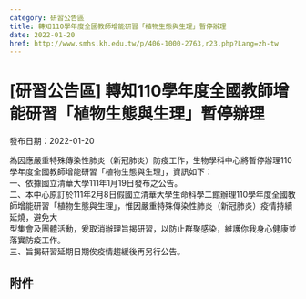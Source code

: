 ```yaml
---
category: 研習公告區
title: 轉知110學年度全國教師增能研習「植物生態與生理」暫停辦理
date: 2022-01-20
href: http://www.smhs.kh.edu.tw/p/406-1000-2763,r23.php?Lang=zh-tw
---
```


# [研習公告區] 轉知110學年度全國教師增能研習「植物生態與生理」暫停辦理
發布日期：2022-01-20

<div><div></div><div>為因應嚴重特殊傳染性肺炎（新冠肺炎）防疫工作，生物學科中心將暫停辦理110學年度全國教師增能研習「植物生態與生理」，資訊如下：<br> 一、依據國立清華大學111年1月19日發布之公告。<br> 二、本中心原訂於111年2月8日假國立清華大學生命科學二館辦理110學年度全國教師增能研習「植物生態與生理」，惟因嚴重特殊傳染性肺炎（新冠肺炎）疫情持續延燒，避免大<br> 型集會及團體活動，爰取消辦理旨揭研習，以防止群聚感染，維護你我身心健康並落實防疫工作。<br> 三、旨揭研習延期日期俟疫情趨緩後再另行公告。</div></div>

## 附件

